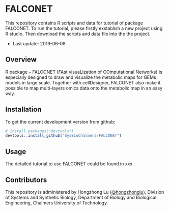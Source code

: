 # FALCONET
This repository contains R scripts and data for tutorial of package FALCONET. 
To run the tutorial, please firstly exstablish a new project using R studio.
Then download the scripts and data file into the the project.

* Last update: 2019-06-08

## Overview
R package – FALCONET (FAst visuaLization of COmputational Networks) is especially designed to draw and visualize the metabolic maps for GEMs models in large scale. Together with cellDesigner, FALCONET also make it possible to map multi-layers omics data onto the metabolic map in an easy way.


## Installation

To get the current development version from github:

```R
# install.packages("devtools")
devtools::install_github("SysBioChalmers/FALCONET")
```


## Usage

The detailed tutorial to use FALCONET could be found in xxx.


## Contributors

This repository is administered by Hongzhong Lu ([@hongzhonglu](https://github.com/hongzhonglu)), Division of Systems and Synthetic Biology, Department of Biology and Biological Engineering, Chalmers University of Technology.
